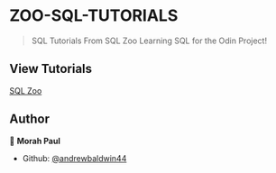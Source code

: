 # ZOO-SQL-TUTORIALS
> SQL Tutorials From SQL Zoo
> Learning SQL for the Odin Project!

## View Tutorials
[SQL Zoo](https://sqlzoo.net/wiki/SQL_Tutorial)

## Author

👤 **Morah Paul**

- Github: [@andrewbaldwin44](https://github.com/chinweokwu/ZOO-SQL-TUTORIALS)